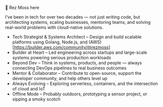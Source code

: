 👋 Rez Moss here

I’ve been in tech for over two decades — not just writing code, but architecting systems, scaling businesses, mentoring teams, and solving real-world problems with cloud-native solutions.

- Tech Strategist & Systems Architect – Design and build scalable platforms using Golang, Node.js, and (AWS)[https://builder.aws.com/community/@rezmoss]
- Builder at Heart – Led engineering across startups and large-scale systems powering serious production workloads
- Beyond Dev – Think in systems, products, and people — always connecting DevOps pipelines to real business outcomes
- Mentor & Collaborator – Contribute to open-source, support the developer community, and help others level up
- Always Evolving – Exploring serverless, containers, and the intersection of cloud and IoT
- Offline Mode – Probably outdoors, prototyping a sensor project, or sipping a smoky scotch
